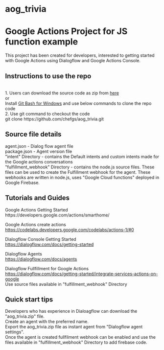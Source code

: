 # aog_trivia
<h1>
Google Actions Project for JS function example
</h1>
This project has been created for developers, interested to getting started with Google Actions using Dialogflow and Google Actions Console.
<h2>
Instructions to use the repo
</h2>
<p><br>
  1. Users can download the source code as zip from <a href="https://github.com/chefgs/aog_trivia/archive/master.zip">here</a><br>
  or <br> 
  Install <a href="https://git-scm.com/downloads">Git Bash for Windows</a> and use below commands to clone the repo code<br>
2. Use git command to checkout the code<br>
git clone https://github.com/chefgs/aog_trivia.git<br>
</p>
<h2>
Source file details
</h2>
<p>
agent.json - Dialog flow agent file<br>
package.json - Agent version file<br>
"intent" Directory - contains the Default intents and custom intents made for the Google actions conversations<br>
"fulfillment_webhook" Directory - contains the node.js source files. These files can be used to create the Fulfillment webhook for the agent.
These webhooks are written in node.js, uses "Google Cloud functions" deployed in Google Firebase.<br>
</p>
<h2>
  Tutorials and Guides
</h2>
<p>
Google Actions Getting Started<br>
https://developers.google.com/actions/smarthome/<br>

Google Actions create actions<br>
https://codelabs.developers.google.com/codelabs/actions-1/#0<br>

Dialogflow Console Getting Started<br>
https://dialogflow.com/docs/getting-started<br>

Dialogflow Agents<br>
https://dialogflow.com/docs/agents<br>

Dialogflow Fullfillment for Google Actions<br>
https://dialogflow.com/docs/getting-started/integrate-services-actions-on-google<br>
Use source files available in "fulfillment_webhook" Directory
</p>


<h2>
  Quick start tips
</h2>
<p>
  Developers who has experience in Dialoagflow can download the "aog_trivia.zip" file.<br>
  Create an agent with the preferred name.<br>
  Export the aog_trivia.zip file as instant agent from "Dialogflow agent settings".<br>
  Once the agent is created fullfilment webhook can be enabled and use the files available in "fulfillment_webhook" Directory to add firebase code.<br>
  </p>
